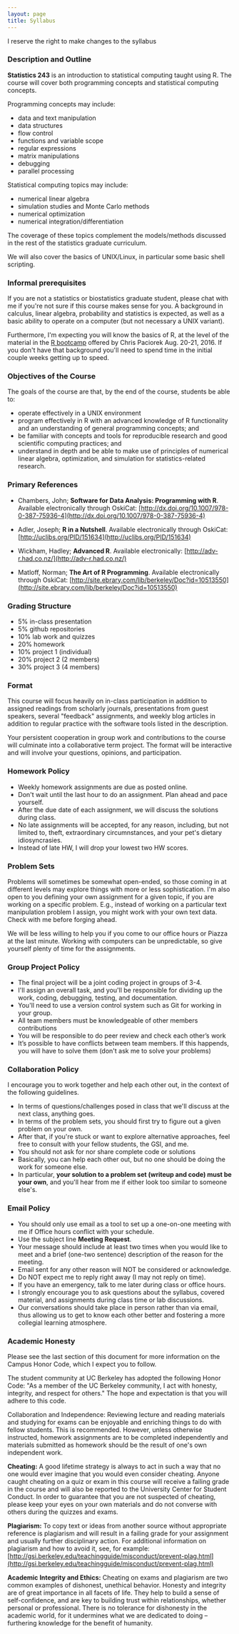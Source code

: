 ```yaml
---
layout: page
title: Syllabus
---
```


<p class="message">
  I reserve the right to make changes to the syllabus
</p>

### Description and Outline

__Statistics 243__ is an introduction to statistical computing taught using R. 
The course will cover both programming concepts and statistical computing 
concepts. 

Programming concepts may include:

- data and text manipulation
- data structures
- flow control
- functions and variable scope
- regular expressions
- matrix manipulations
- debugging
- parallel processing

Statistical computing topics may include:

- numerical linear algebra
- simulation studies and Monte Carlo methods
- numerical optimization
- numerical integration/differentiation

The coverage of these topics complement the models/methods discussed
in the rest of the statistics graduate curriculum.

We will also cover the basics of UNIX/Linux, in particular some basic shell
scripting.


### Informal prerequisites

If you are not a statistics or biostatistics graduate student, please chat 
with me if you're not sure if this course makes sense for you.
A background in calculus, linear algebra, probability and statistics is
expected, as well as a basic ability to operate on a computer (but not
necessary a UNIX variant).
 
Furthermore, I'm expecting you will know the basics of R, at the level
of the material in the [R bootcamp](https://github.com/berkeley-scf/r-bootcamp-2016) offered by Chris Paciorek Aug. 20-21, 2016. If you don't have that background 
you'll need to spend time in the initial couple weeks getting up to speed.


### Objectives of the Course

The goals of the course are that, by the end of the course, students be
able to:

- operate effectively in a UNIX environment
- program effectively in R with an advanced knowledge of R functionality and
 an understanding of general programming concepts; and
- be familiar with concepts and tools for reproducible research and good 
scientific computing practices; and
- understand in depth and be able to make use of principles of numerical linear
 algebra, optimization, and simulation for statistics-related research.


### Primary References

- Chambers, John; __Software for Data Analysis: Programming with R__. 
Available electronically through OskiCat: 
 [http://dx.doi.org/10.1007/978-0-387-75936-4](http://dx.doi.org/10.1007/978-0-387-75936-4)

- Adler, Joseph; __R in a Nutshell__. 
Available electronically through OskiCat:
[http://uclibs.org/PID/151634](http://uclibs.org/PID/151634)

- Wickham, Hadley; __Advanced R__.
Available electronically:
[http://adv-r.had.co.nz/](http://adv-r.had.co.nz/)

- Matloff, Norman; __The Art of R Programming__.
Available electronically through OskiCat: 
[http://site.ebrary.com/lib/berkeley/Doc?id=10513550](http://site.ebrary.com/lib/berkeley/Doc?id=10513550)



### Grading Structure

-  5% in-class presentation
-  5% github repositories
- 10% lab work and quizzes
- 20% homework
- 10% project 1 (individual)
- 20% project 2 (2 members)
- 30% project 3 (4 members)


### Format

This course will focus heavily on in-class participation in addition to 
assigned readings from scholarly journals, presentations from guest speakers, 
several "feedback" assignments, and weekly blog articles in addition to 
regular practice with the software tools listed in the description.

Your persistent cooperation in group work and contributions to the course 
will culminate into a collaborative term project. The format will be interactive 
and will involve your questions, opinions, and participation.


### Homework Policy

- Weekly homework assignments are due as posted online.
- Don't wait until the last hour to do an assignment. Plan ahead and pace yourself.
- After the due date of each assignment, we will discuss the solutions during class.
- No late assignments will be accepted, for any reason, including, but not limited to, theft, extraordinary circumnstances, and your pet's dietary idiosyncrasies.
- Instead of late HW, I will drop your lowest two HW scores.


### Problem Sets

Problems will sometimes be somewhat open-ended, so those coming in at different
levels may explore things with more or less sophistication.
I'm also open to you defining your own assignment for a given topic, if
you are working on a specific problem.
E.g., instead of working on a particular text manipulation problem I assign,
you might work with your own text data. Check with me before forging ahead.

We will be less willing to help you if you come to our office hours or Piazza
at the last minute.
Working with computers can be unpredictable, so give yourself plenty of
time for the assignments.


### Group Project Policy

- The final project will be a joint coding project in groups of 3-4.
- I'll assign an overall task, and you'll be responsible for dividing up
 the work, coding, debugging, testing, and documentation.
- You'll need to use a version control system such as Git for working in
 your group.
- All team members must be knowledgeable of other members contributions
- You will be responsible to do peer review and check each other’s work
- It’s possible to have conflicts between team members. If this happends,
you will have to solve them (don't ask me to solve your problems)


### Collaboration Policy

I encourage you to work together and help each other out, in the context
 of the following guidelines.

- In terms of questions/challenges posed in class that we'll discuss at the
 next class, anything goes.
- In terms of the problem sets, you should first try to figure out a given
 problem on your own.
- After that, if you're stuck or want to explore alternative approaches,
 feel free to consult with your fellow students, the GSI, and me.
- You should not ask for nor share complete code or solutions
- Basically, you can help each other out, but no one should be doing the
 work for someone else.
- In particular, __your solution to a problem set (writeup and code) must be your own__,
and you'll hear from me if either look too similar to someone else's.






### <a name="email-policy"></a>Email Policy

- You should only use email as a tool to set up a one-on-one meeting with me if Office hours conflict with your schedule.
- Use the subject line __Meeting Request__.
- Your message should include at least two times when you would like to meet and a brief (one-two sentence) description of the reason for the meeting.
- Email sent for any other reason will NOT be considered or acknowledge.
- Do NOT expect me to reply right away (I may not reply on time).
- If you have an emergency, talk to me later during class or office hours.
- I strongly encourage you to ask questions about the syllabus, covered material, and assignments during class time or lab discussions. 
- Our conversations should take place in person rather than via email, thus allowing us to get to know each other better and fostering a more collegial learning atmosphere.


### Academic Honesty

Please see the last section of this document for more information on the
 Campus Honor Code, which I expect you to follow.

The student community at UC Berkeley has adopted the following Honor Code:
 "As a member of the UC Berkeley community, I act with honesty, integrity,
 and respect for others." The hope and expectation is that you will adhere
 to this code.

Collaboration and Independence: Reviewing lecture and reading materials
 and studying for exams can be enjoyable and enriching things to do with
 fellow students. This is recommended.
 However, unless otherwise instructed, homework assignments are to be completed
 independently and materials submitted as homework should be the result
 of one's own independent work.

__Cheating:__ A good lifetime strategy is always to act in such a way that no
 one would ever imagine that you would even consider cheating.
 Anyone caught cheating on a quiz or exam in this course will receive a
 failing grade in the course and will also be reported to the University
 Center for Student Conduct.
 In order to guarantee that you are not suspected of cheating, please keep
 your eyes on your own materials and do not converse with others during
 the quizzes and exams.

 __Plagiarism:__ To copy text or ideas from another source without appropriate
 reference is plagiarism and will result in a failing grade for your assignment
 and usually further disciplinary action.
 For additional information on plagiarism and how to avoid it, see, for
 example: [http://gsi.berkeley.edu/teachingguide/misconduct/prevent-plag.html](http://gsi.berkeley.edu/teachingguide/misconduct/prevent-plag.html)

__Academic Integrity and Ethics:__ Cheating on exams and plagiarism are two
 common examples of dishonest, unethical behavior.
 Honesty and integrity are of great importance in all facets of life.
 They help to build a sense of self-confidence, and are key to building
 trust within relationships, whether personal or professional.
 There is no tolerance for dishonesty in the academic world, for it undermines
 what we are dedicated to doing – furthering knowledge for the benefit of
 humanity.
